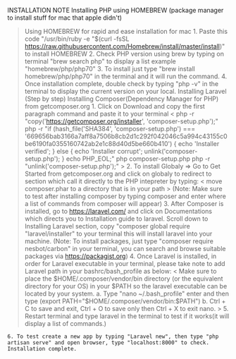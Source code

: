 INSTALLATION NOTE
  Installing PHP using HOMEBREW (package manager to install stuff for mac that apple didn't)
  > Using HOMEBREW for rapid and ease installation for mac
    1. Paste this code "/usr/bin/ruby -e "$(curl -fsSL https://raw.githubusercontent.com/Homebrew/install/master/install)" to install HOMEBREW
    2. Check PHP version using brew by typing on terminal "brew search php" to display a list example "homebrew/php/php70"
    3. To install just type "brew install homebrew/php/php70" in the terminal and it will run the command.
    4. Once installation complete, double check by typing "php -v" in the terminal to display the current version on your local.
  Installing Laravel (Step by step)
 	Installing Composer(Dependency Manager for PHP) from getcomposer.org
   	1. 	Click on Download and copy the first paragraph command and paste it to your terminal
   		< 
   		 php -r "copy('https://getcomposer.org/installer', 'composer-setup.php');"
		 php -r "if (hash_file('SHA384', 'composer-setup.php') === '669656bab3166a7aff8a7506b8cb2d1c292f042046c5a994c43155c0be6190fa0355160742ab2e1c88d40d5be660b410') { echo 'Installer verified'; } else { echo 'Installer corrupt'; unlink('composer-setup.php'); } echo PHP_EOL;"
		 php composer-setup.php
		 php -r "unlink('composer-setup.php');"
		>
	2. To install Globaly => Go to Get Started from getcomposer.org and click on globaly to redirect to section which call it directly to the PHP
		 intepreter by typing: 
		< 
		 move composer.phar to a directory that is in your path
		>
		(Note: Make sure to test after installing composer by typing composer and enter where a list of commands from composer will appear)
	3. After Composer is installed, go to https://laravel.com/ and click on Documentations which directs you to Installation guide to laravel.
		Scroll down to Installing Laravel section, copy "composer global require "laravel/installer" to your terminal this will install laravel into your machine.
		(Note: To install packages, just type "composer require nesbot/carbon" in your terminal, you can search and browse suitable packages via https://packagist.org)
	4. Once Laravel is installed, in order for Laravel executable in your terminal, please take note to add Laravel path in your bashrc/bash_profile as below:
		<
		Make sure to place the $HOME/.composer/vendor/bin directory (or the equivalent directory for your OS) in your $PATH so the laravel executable can be located by your system. 
			a. Type "nano ~/.bash_profile" enter and then type (export PATH="$HOME/.composer/vendor/bin:$PATH")
			b. Ctrl + C to save and exit, Ctrl + O to save only then Ctrl + X to exit nano. 
		>
	5. Restart terminal and type laravel in the terminal to test if it works(it will display a list of commands.)

	6. To test create a new app by typing "Laravel new", then type "php artisan serve" and open browser, type "localhost:8000" to check. Installation complete.
	